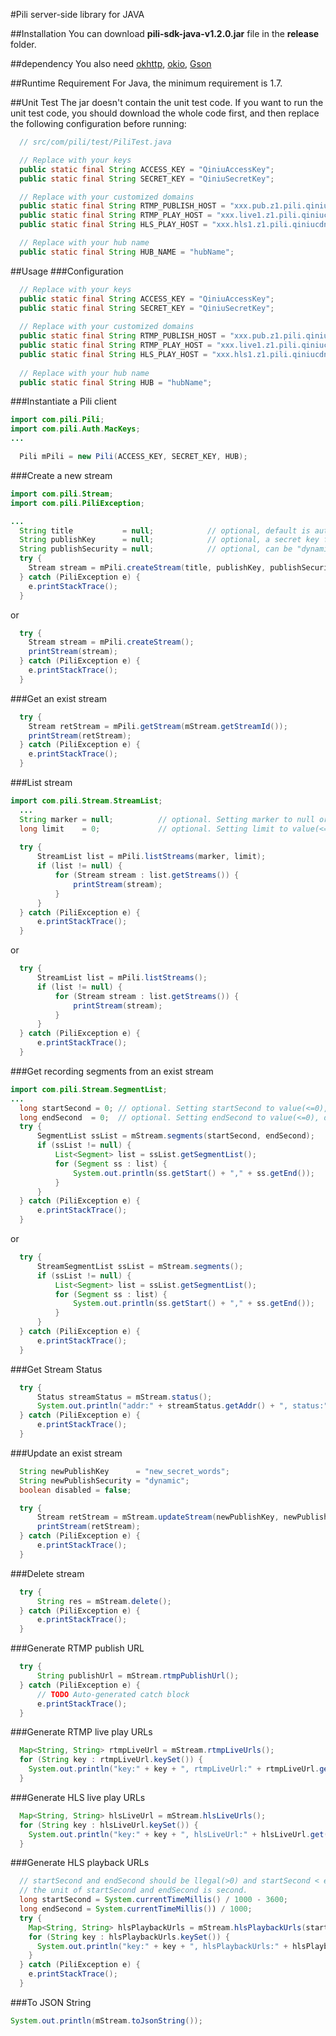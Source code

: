 #Pili server-side library for JAVA

##Installation
You can download **pili-sdk-java-v1.2.0.jar** file in the **release** folder.

##dependency
You also need [okhttp][1], [okio][2], [Gson][3]

[1]: http://square.github.io/okhttp/
[2]: https://github.com/square/okio
[3]: https://code.google.com/p/google-gson/downloads/detail?name=google-gson-2.2.4-release.zip&

##Runtime Requirement
For Java, the minimum requirement is 1.7.

##Unit Test
The jar doesn't contain the unit test code. If you want to run the unit test code, you should download the whole code first, and then replace the following configuration before running:
```JAVA
  // src/com/pili/test/PiliTest.java

  // Replace with your keys
  public static final String ACCESS_KEY = "QiniuAccessKey";
  public static final String SECRET_KEY = "QiniuSecretKey";

  // Replace with your customized domains
  public static final String RTMP_PUBLISH_HOST = "xxx.pub.z1.pili.qiniup.com";
  public static final String RTMP_PLAY_HOST = "xxx.live1.z1.pili.qiniucdn.com";
  public static final String HLS_PLAY_HOST = "xxx.hls1.z1.pili.qiniucdn.com";

  // Replace with your hub name
  public static final String HUB_NAME = "hubName";
```

##Usage
###Configuration
```JAVA
  // Replace with your keys
  public static final String ACCESS_KEY = "QiniuAccessKey";
  public static final String SECRET_KEY = "QiniuSecretKey";
  
  // Replace with your customized domains
  public static final String RTMP_PUBLISH_HOST = "xxx.pub.z1.pili.qiniup.com";
  public static final String RTMP_PLAY_HOST = "xxx.live1.z1.pili.qiniucdn.com";
  public static final String HLS_PLAY_HOST = "xxx.hls1.z1.pili.qiniucdn.com";
  
  // Replace with your hub name
  public static final String HUB = "hubName";
```

###Instantiate a Pili client
```JAVA
import com.pili.Pili;
import com.pili.Auth.MacKeys;
...

  Pili mPili = new Pili(ACCESS_KEY, SECRET_KEY, HUB);

```

###Create a new stream
```JAVA
import com.pili.Stream;
import com.pili.PiliException;

...
  String title           = null;            // optional, default is auto-generated. Setting title to null or "" or " ", default you choosed. The length of title should be at least 5 and at most 200.
  String publishKey      = null;            // optional, a secret key for signing the <publishToken>, default is   auto-generated. Setting publishKey to null or "" or " ", default you choosed.
  String publishSecurity = null;            // optional, can be "dynamic" or "static", default is "dynamic"
  try {
    Stream stream = mPili.createStream(title, publishKey, publishSecurity);
  } catch (PiliException e) {
    e.printStackTrace();
  }
```
or
```JAVA
  try {
    Stream stream = mPili.createStream();
    printStream(stream);
  } catch (PiliException e) {
    e.printStackTrace();
  }
```

###Get an exist stream
```JAVA
  try {
    Stream retStream = mPili.getStream(mStream.getStreamId());
    printStream(retStream);
  } catch (PiliException e) {
    e.printStackTrace();
  }
```

###List stream
```JAVA
import com.pili.Stream.StreamList;
  ...
  String marker = null;          // optional. Setting marker to null or "" or " ", default you choosed.
  long limit    = 0;             // optional. Setting limit to value(<=0), default you choosed.
  
  try {
      StreamList list = mPili.listStreams(marker, limit);
      if (list != null) {
          for (Stream stream : list.getStreams()) {
              printStream(stream);
          }
      }
  } catch (PiliException e) {
      e.printStackTrace();
  }
```
or
```JAVA
  try {
      StreamList list = mPili.listStreams();
      if (list != null) {
          for (Stream stream : list.getStreams()) {
              printStream(stream);
          }
      }
  } catch (PiliException e) {
      e.printStackTrace();
  }
```

###Get recording segments from an exist stream
```JAVA
import com.pili.Stream.SegmentList;
...
  long startSecond = 0; // optional. Setting startSecond to value(<=0), default you choosed.
  long endSecond  = 0;  // optional. Setting endSecond to value(<=0), default you choosed.
  try {
      SegmentList ssList = mStream.segments(startSecond, endSecond);
      if (ssList != null) {
          List<Segment> list = ssList.getSegmentList();
          for (Segment ss : list) {
              System.out.println(ss.getStart() + "," + ss.getEnd());
          }
      }
  } catch (PiliException e) {
      e.printStackTrace();
  }
```
or
```JAVA
  try {
      StreamSegmentList ssList = mStream.segments();
      if (ssList != null) {
          List<Segment> list = ssList.getSegmentList();
          for (Segment ss : list) {
              System.out.println(ss.getStart() + "," + ss.getEnd());
          }
      }
  } catch (PiliException e) {
      e.printStackTrace();
  }
```

###Get Stream Status
```JAVA
  try {
      Status streamStatus = mStream.status();
      System.out.println("addr:" + streamStatus.getAddr() + ", status:" + streamStatus.getStatus());
  } catch (PiliException e) {
      e.printStackTrace();
  }
```
###Update an exist stream
```JAVA
  String newPublishKey      = "new_secret_words";
  String newPublishSecurity = "dynamic";
  boolean disabled = false;

  try {
      Stream retStream = mStream.updateStream(newPublishKey, newPublishSecurity, disabled);
      printStream(retStream);
  } catch (PiliException e) {
      e.printStackTrace();
  }
```
###Delete stream
```JAVA
  try {
      String res = mStream.delete();
  } catch (PiliException e) {
      e.printStackTrace();
  }
```

###Generate RTMP publish URL
```JAVA
  try {
      String publishUrl = mStream.rtmpPublishUrl();
  } catch (PiliException e) {
      // TODO Auto-generated catch block
      e.printStackTrace();
  }
```

###Generate RTMP live play URLs
```JAVA
  Map<String, String> rtmpLiveUrl = mStream.rtmpLiveUrls();
  for (String key : rtmpLiveUrl.keySet()) {
    System.out.println("key:" + key + ", rtmpLiveUrl:" + rtmpLiveUrl.get(key));
  }
```

###Generate HLS live play URLs
```JAVA
  Map<String, String> hlsLiveUrl = mStream.hlsLiveUrls();
  for (String key : hlsLiveUrl.keySet()) {
    System.out.println("key:" + key + ", hlsLiveUrl:" + hlsLiveUrl.get(key));
  }
```

###Generate HLS playback URLs
```JAVA
  // startSecond and endSecond should be llegal(>0) and startSecond < endSecond, otherwise PiliException will be thrown
  // the unit of startSecond and endSecond is second.
  long startSecond = System.currentTimeMillis() / 1000 - 3600; 
  long endSecond = System.currentTimeMillis()) / 1000;
  try {
    Map<String, String> hlsPlaybackUrls = mStream.hlsPlaybackUrls(startSecond, endSecond);
    for (String key : hlsPlaybackUrls.keySet()) {
      System.out.println("key:" + key + ", hlsPlaybackUrls:" + hlsPlaybackUrls.get(key));
    }
  } catch (PiliException e) {
    e.printStackTrace();
  }
```

###To JSON String
```JAVA
System.out.println(mStream.toJsonString());
```
